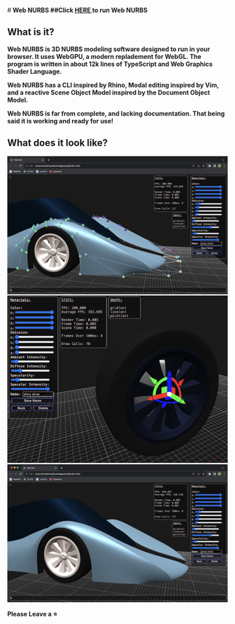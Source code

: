 #<b> Web NURBS<b>
##Click <a href="https://nicholasdrian.github.io/WebCAD/"> <u>HERE</u> </a> to run Web NURBS
## What is it?
Web NURBS is 3D NURBS modeling software designed to run in your browser. It uses WebGPU, a modern repladement for WebGL. The program is written in about 12k lines of TypeScript and Web Graphics Shader Language. 

Web NURBS has a CLI inspired by Rhino, Modal editing inspired by Vim, and a reactive Scene Object Model inspired by the Document Object Model.

Web NURBS is far from complete, and lacking documentation. That being said it is working and ready for use!
## What does it look like?
<img src="./WEB NURBS 1.png"/>
<img src="./WEB NURBS 3.png"/>
<img src="./WEB NURBS 2.png"/>

Please Leave a ⭐
